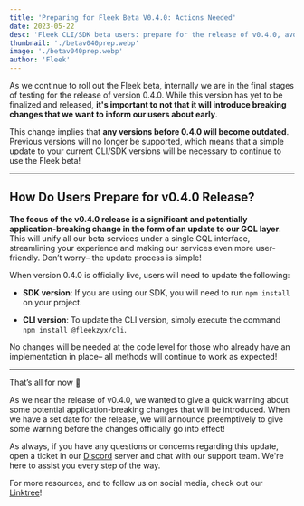 ```yaml
---
title: 'Preparing for Fleek Beta V0.4.0: Actions Needed'
date: 2023-05-22
desc: 'Fleek CLI/SDK beta users: prepare for the release of v0.4.0, avoiding any potentially application-breaking changes!'
thumbnail: './betav040prep.webp'
image: './betav040prep.webp'
author: 'Fleek'
---
```


As we continue to roll out the Fleek beta, internally we are in the final stages of testing for the release of version 0.4.0. While this version has yet to be finalized and released, **it's important to not that it will introduce breaking changes that we want to inform our users about early**.

This change implies that **any versions before 0.4.0 will become outdated**. Previous versions will no longer be supported, which means that a simple update to your current CLI/SDK versions will be necessary to continue to use the Fleek beta!

---

## How Do Users Prepare for v0.4.0 Release?

**The focus of the v0.4.0 release is a significant and potentially application-breaking change in the form of an update to our GQL layer**. This will unify all our beta services under a single GQL interface, streamlining your experience and making our services even more user-friendly. Don’t worry– the update process is simple!

When version 0.4.0 is officially live, users will need to update the following:

- **SDK version**: If you are using our SDK, you will need to run `npm install` on your project.

- **CLI version**: To update the CLI version, simply execute the command `npm install @fleekzyx/cli`.

No changes will be needed at the code level for those who already have an implementation in place– all methods will continue to work as expected!

---

That’s all for now 👋

As we near the release of v0.4.0, we wanted to give a quick warning about some potential application-breaking changes that will be introduced. When we have a set date for the release, we will announce preemptively to give some warning before the changes officially go into effect!

As always, if you have any questions or concerns regarding this update, open a ticket in our [Discord](https://discord.gg/fleek) server and chat with our support team. We're here to assist you every step of the way.

For more resources, and to follow us on social media, check out our [Linktree](https://linktr.ee/fleek)!
